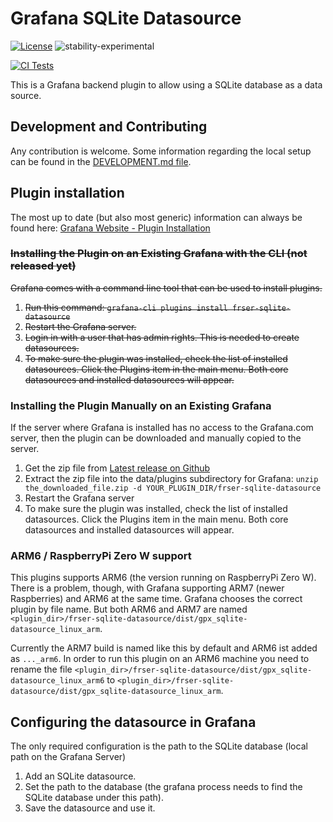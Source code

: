 # Grafana SQLite Datasource

[![License](https://img.shields.io/badge/License-Apache%202.0-blue.svg)](https://opensource.org/licenses/Apache-2.0)
![stability-experimental](https://img.shields.io/badge/stability-experimental-orange.svg)

[![CI Tests](https://github.com/fr-ser/grafana-sqlite-datasource/workflows/Test%20%26%20Build/badge.svg)](https://github.com/fr-ser/grafana-sqlite-datasource/actions)

This is a Grafana backend plugin to allow using a SQLite database as a data source.

## Development and Contributing

Any contribution is welcome. Some information regarding the local setup can be found in the
[DEVELOPMENT.md file](https://github.com/fr-ser/grafana-sqlite-datasource/blob/master/DEVELOPMENT.md).

## Plugin installation

The most up to date (but also most generic) information can always be found here:
[Grafana Website - Plugin Installation](https://grafana.com/docs/grafana/latest/plugins/installation/#install-grafana-plugins)

### ~~Installing the Plugin on an Existing Grafana with the CLI (not released yet)~~

~~Grafana comes with a command line tool that can be used to install plugins.~~

1. ~~Run this command: `grafana-cli plugins install frser-sqlite-datasource`~~
2. ~~Restart the Grafana server.~~
3. ~~Login in with a user that has admin rights. This is needed to create datasources.~~
4. ~~To make sure the plugin was installed, check the list of installed datasources. Click the
   Plugins item in the main menu. Both core datasources and installed datasources will appear.~~

### Installing the Plugin Manually on an Existing Grafana

If the server where Grafana is installed has no access to the Grafana.com server, then the plugin can be downloaded and manually copied to the server.

1. Get the zip file from [Latest release on Github](https://github.com/fr-ser/grafana-sqlite-datasource/releases/latest)
2. Extract the zip file into the data/plugins subdirectory for Grafana:
   `unzip the_downloaded_file.zip -d YOUR_PLUGIN_DIR/frser-sqlite-datasource`
3. Restart the Grafana server
4. To make sure the plugin was installed, check the list of installed datasources. Click the Plugins item in the main menu. Both core datasources and installed datasources will appear.

### ARM6 / RaspberryPi Zero W support

This plugins supports ARM6 (the version running on RaspberryPi Zero W). There is a problem, though,
with Grafana supporting ARM7 (newer Raspberries) and ARM6 at the same time. Grafana chooses
the correct plugin by file name. But both ARM6 and ARM7 are named
`<plugin_dir>/frser-sqlite-datasource/dist/gpx_sqlite-datasource_linux_arm`.

Currently the ARM7 build is named like this by default and ARM6 ist added as `..._arm6`. In order
to run this plugin on an ARM6 machine you need to rename the file
`<plugin_dir>/frser-sqlite-datasource/dist/gpx_sqlite-datasource_linux_arm6` to
`<plugin_dir>/frser-sqlite-datasource/dist/gpx_sqlite-datasource_linux_arm`.

## Configuring the datasource in Grafana

The only required configuration is the path to the SQLite database (local path on the Grafana Server)

1. Add an SQLite datasource.
2. Set the path to the database (the grafana process needs to find the SQLite database under this path).
3. Save the datasource and use it.
